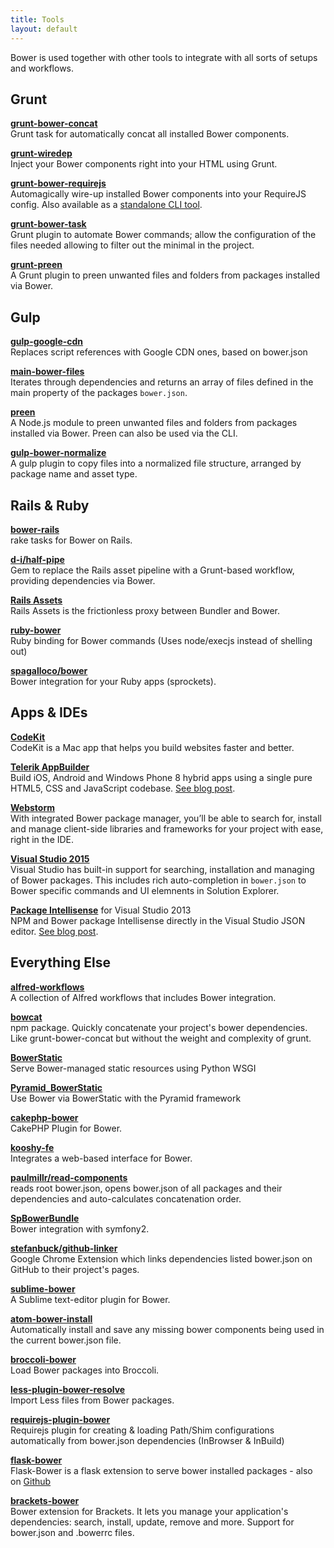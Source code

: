 ```yaml
---
title: Tools
layout: default
---
```


<p class="lead">Bower is used together with other tools to integrate with all sorts of setups and workflows.</p>

## Grunt

[**grunt-bower-concat**](https://github.com/sapegin/grunt-bower-concat) <br>
Grunt task for automatically concat all installed Bower components.

[**grunt-wiredep**](https://github.com/stephenplusplus/grunt-wiredep) <br>
Inject your Bower components right into your HTML using Grunt.

[**grunt-bower-requirejs**](https://github.com/yeoman/grunt-bower-requirejs) <br>
Automagically wire-up installed Bower components into your RequireJS config. Also available as a [standalone CLI tool](https://github.com/yeoman/bower-requirejs).

[**grunt-bower-task**](https://github.com/yatskevich/grunt-bower-task) <br>
Grunt plugin to automate Bower commands; allow the configuration of the files needed allowing to filter out the minimal in the project.

[**grunt-preen**](https://github.com/BradDenver/grunt-preen) <br>
A Grunt plugin to preen unwanted files and folders from packages installed via Bower.

## Gulp

[**gulp-google-cdn**](https://github.com/sindresorhus/gulp-google-cdn) <br>
Replaces script references with Google CDN ones, based on bower.json

[**main-bower-files**](https://github.com/ck86/main-bower-files) <br>
Iterates through dependencies and returns an array of files defined in the main property of the packages `bower.json`.

[**preen**](https://github.com/braddenver/preen) <br>
A Node.js module to preen unwanted files and folders from packages installed via Bower. Preen can also be used via the CLI.

[**gulp-bower-normalize**](https://github.com/cthrax/gulp-bower-normalize) <br>
A gulp plugin to copy files into a normalized file structure, arranged by package name and asset type.

## Rails & Ruby

[**bower-rails**](https://github.com/rharriso/bower-rails/) <br>
rake tasks for Bower on Rails.

[**d-i/half-pipe**](https://github.com/d-i/half-pipe) <br>
Gem to replace the Rails asset pipeline with a Grunt-based workflow, providing dependencies via Bower.

[**Rails Assets**](https://rails-assets.org/) <br>
Rails Assets is the frictionless proxy between Bundler and Bower.

[**ruby-bower**](https://github.com/kaeff/ruby-bower) <br>
Ruby binding for Bower commands (Uses node/execjs instead of shelling out)

[**spagalloco/bower**](https://github.com/spagalloco/bower) <br>
Bower integration for your Ruby apps (sprockets).

## Apps & IDEs

[**CodeKit**](https://incident57.com/codekit/) <br>
CodeKit is a Mac app that helps you build websites faster and better.

[**Telerik AppBuilder**](http://www.telerik.com/appbuilder) <br>
Build iOS, Android and Windows Phone 8 hybrid apps using a single pure HTML5, CSS and JavaScript codebase. [See blog post](http://blogs.telerik.com/appbuilder/posts/14-07-31/telerik-appbuilder-7-31-14-release-native-emulator-support-bower-package-manager-and-new-project-templates).

[**Webstorm**](https://www.jetbrains.com/webstorm) <br>
With integrated Bower package manager, you’ll be able to search for, install and manage client-side libraries and frameworks for your project with ease, right in the IDE.

[**Visual Studio 2015**](https://visualstudio.com/free) <br>
Visual Studio has built-in support for searching, installation and managing of Bower packages. This includes rich auto-completion in `bower.json` to Bower specific commands and UI elemnents in Solution Explorer.

[**Package Intellisense**](https://visualstudiogallery.msdn.microsoft.com/65748cdb-4087-497e-a394-2e3449c8e61e) for Visual Studio 2013 <br>
NPM and Bower package Intellisense directly in the Visual Studio JSON editor. [See blog post](http://www.hanselman.com/blog/IntroducingGulpGruntBowerAndNpmSupportForVisualStudio.aspx).

## Everything Else

[**alfred-workflows**](https://github.com/willfarrell/alfred-workflows) <br>
A collection of Alfred workflows that includes Bower integration.

[**bowcat**](https://www.npmjs.org/package/bowcat) <br>
npm package. Quickly concatenate your project's bower dependencies. Like grunt-bower-concat but without the weight and complexity of grunt.

[**BowerStatic**](http://bowerstatic.readthedocs.org/) <br>
Serve Bower-managed static resources using Python WSGI

[**Pyramid_BowerStatic**](https://github.com/mrijken/pyramid_bowerstatic) <br>
Use Bower via BowerStatic with the Pyramid framework

[**cakephp-bower**](https://github.com/fahad19/cakephp-bower) <br>
CakePHP Plugin for Bower.

[**kooshy-fe**](https://github.com/aroemen/kooshy-fe) <br>
Integrates a web-based interface for Bower.

[**paulmillr/read-components**](https://github.com/paulmillr/read-components) <br>
reads root bower.json, opens bower.json of all packages and their dependencies and auto-calculates concatenation order.

[**SpBowerBundle**](https://github.com/Spea/SpBowerBundle) <br>
Bower integration with symfony2.

[**stefanbuck/github-linker**](https://github.com/stefanbuck/github-linker) <br>
Google Chrome Extension which links dependencies listed bower.json on GitHub to their project's pages.

[**sublime-bower**](https://github.com/benschwarz/sublime-bower) <br>
A Sublime text-editor plugin for Bower.

[**atom-bower-install**](https://github.com/gdi2290/atom-bower-install) <br>
Automatically install and save any missing bower components being used in the current bower.json file.

[**broccoli-bower**](https://github.com/joliss/broccoli-bower) <br>
Load Bower packages into Broccoli.

[**less-plugin-bower-resolve**](https://github.com/Mercateo/less-plugin-bower-resolve) <br>
Import Less files from Bower packages.

[**requirejs-plugin-bower**](https://github.com/RodneyEbanks/requirejs-plugin-bower) <br>
Requirejs plugin for creating & loading Path/Shim configurations automatically from bower.json dependencies (InBrowser & InBuild)

[**flask-bower**](https://pypi.python.org/pypi/Flask-Bower/) <br>
Flask-Bower is a flask extension to serve bower installed packages - also on [Github](https://github.com/lobeck/flask-bower)

[**brackets-bower**](https://github.com/albertinad/brackets-bower) <br>
Bower extension for Brackets. It lets you manage your application's dependencies: search, install, update, remove and more. Support for bower.json and .bowerrc files.

